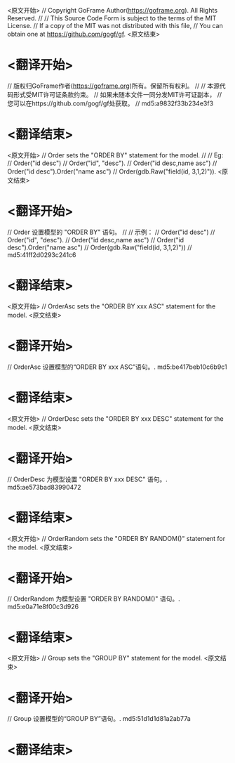 
<原文开始>
// Copyright GoFrame Author(https://goframe.org). All Rights Reserved.
//
// This Source Code Form is subject to the terms of the MIT License.
// If a copy of the MIT was not distributed with this file,
// You can obtain one at https://github.com/gogf/gf.
<原文结束>

# <翻译开始>
// 版权归GoFrame作者(https://goframe.org)所有。保留所有权利。
//
// 本源代码形式受MIT许可证条款约束。
// 如果未随本文件一同分发MIT许可证副本，
// 您可以在https://github.com/gogf/gf处获取。
// md5:a9832f33b234e3f3
# <翻译结束>


<原文开始>
// Order sets the "ORDER BY" statement for the model.
//
// Eg:
// Order("id desc")
// Order("id", "desc").
// Order("id desc,name asc")
// Order("id desc").Order("name asc")
// Order(gdb.Raw("field(id, 3,1,2)")).
<原文结束>

# <翻译开始>
// Order 设置模型的 "ORDER BY" 语句。
//
// 示例：
// Order("id desc")
// Order("id", "desc").
// Order("id desc,name asc")
// Order("id desc").Order("name asc")
// Order(gdb.Raw("field(id, 3,1,2)"))
// md5:41ff2d0293c241c6
# <翻译结束>


<原文开始>
// OrderAsc sets the "ORDER BY xxx ASC" statement for the model.
<原文结束>

# <翻译开始>
// OrderAsc 设置模型的“ORDER BY xxx ASC”语句。. md5:be417beb10c6b9c1
# <翻译结束>


<原文开始>
// OrderDesc sets the "ORDER BY xxx DESC" statement for the model.
<原文结束>

# <翻译开始>
// OrderDesc 为模型设置 "ORDER BY xxx DESC" 语句。. md5:ae573bad83990472
# <翻译结束>


<原文开始>
// OrderRandom sets the "ORDER BY RANDOM()" statement for the model.
<原文结束>

# <翻译开始>
// OrderRandom 为模型设置 "ORDER BY RANDOM()" 语句。. md5:e0a71e8f00c3d926
# <翻译结束>


<原文开始>
// Group sets the "GROUP BY" statement for the model.
<原文结束>

# <翻译开始>
// Group 设置模型的“GROUP BY”语句。. md5:51d1d1d81a2ab77a
# <翻译结束>

